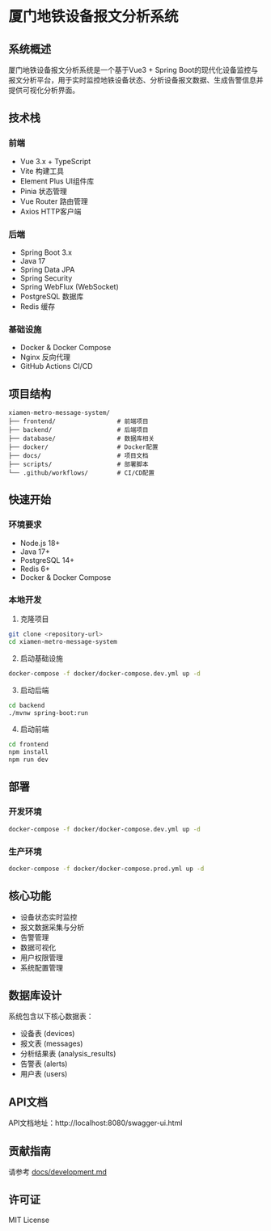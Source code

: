 # 厦门地铁设备报文分析系统

## 系统概述

厦门地铁设备报文分析系统是一个基于Vue3 + Spring Boot的现代化设备监控与报文分析平台，用于实时监控地铁设备状态、分析设备报文数据、生成告警信息并提供可视化分析界面。

## 技术栈

### 前端
- Vue 3.x + TypeScript
- Vite 构建工具
- Element Plus UI组件库
- Pinia 状态管理
- Vue Router 路由管理
- Axios HTTP客户端

### 后端
- Spring Boot 3.x
- Java 17
- Spring Data JPA
- Spring Security
- Spring WebFlux (WebSocket)
- PostgreSQL 数据库
- Redis 缓存

### 基础设施
- Docker & Docker Compose
- Nginx 反向代理
- GitHub Actions CI/CD

## 项目结构

```
xiamen-metro-message-system/
├── frontend/                 # 前端项目
├── backend/                  # 后端项目
├── database/                 # 数据库相关
├── docker/                   # Docker配置
├── docs/                     # 项目文档
├── scripts/                  # 部署脚本
└── .github/workflows/        # CI/CD配置
```

## 快速开始

### 环境要求
- Node.js 18+
- Java 17+
- PostgreSQL 14+
- Redis 6+
- Docker & Docker Compose

### 本地开发

1. 克隆项目
```bash
git clone <repository-url>
cd xiamen-metro-message-system
```

2. 启动基础设施
```bash
docker-compose -f docker/docker-compose.dev.yml up -d
```

3. 启动后端
```bash
cd backend
./mvnw spring-boot:run
```

4. 启动前端
```bash
cd frontend
npm install
npm run dev
```

## 部署

### 开发环境
```bash
docker-compose -f docker/docker-compose.dev.yml up -d
```

### 生产环境
```bash
docker-compose -f docker/docker-compose.prod.yml up -d
```

## 核心功能

- 设备状态实时监控
- 报文数据采集与分析
- 告警管理
- 数据可视化
- 用户权限管理
- 系统配置管理

## 数据库设计

系统包含以下核心数据表：
- 设备表 (devices)
- 报文表 (messages)
- 分析结果表 (analysis_results)
- 告警表 (alerts)
- 用户表 (users)

## API文档

API文档地址：http://localhost:8080/swagger-ui.html

## 贡献指南

请参考 [docs/development.md](docs/development.md)

## 许可证

MIT License